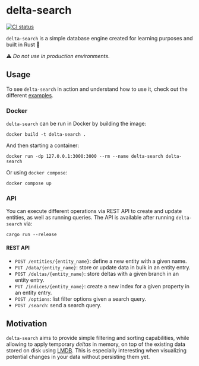 # delta-search

[![CI status](https://github.com/aleics/delta-search/actions/workflows/ci.yml/badge.svg?branch=main)](https://github.com/aleics/delta-search/actions?query=branch%3Amain)

`delta-search` is a simple database engine created for learning purposes and built in Rust :crab:

:warning: _Do not use in production environments_.

## Usage

To see `delta-search` in action and understand how to use it, check out the different [examples](https://github.com/aleics/delta-search/tree/main/examples).

### Docker
`delta-search` can be run in Docker by building the image:

```shell
docker build -t delta-search .
```

And then starting a container:

```shell
docker run -dp 127.0.0.1:3000:3000 --rm --name delta-search delta-search
```

Or using `docker compose`:

```shell
docker compose up
```

### API
You can execute different operations via REST API to create and update entities, as well as running queries. The API
is available after running `delta-search` via:

```shell
cargo run --release
```

#### REST API

 - `POST /entities/{entity_name}`: define a new entity with a given name.
 - `PUT /data/{entity_name}`: store or update data in bulk in an entity entry.
 - `POST /deltas/{entity_name}`: store deltas with a given branch in an entity entry.
 - `PUT /indices/{entity_name}`: create a new index for a given property in an entity entry.
 - `POST /options`: list filter options given a search query.
 - `POST /search`: send a search query.

## Motivation

`delta-search` aims to provide simple filtering and sorting capabilities, while allowing to apply temporary _deltas_ in
memory, on top of the existing data stored on disk  using [LMDB](https://en.wikipedia.org/wiki/Lightning_Memory-Mapped_Database). This is especially interesting when  visualizing
potential changes in your data without persisting them yet.
